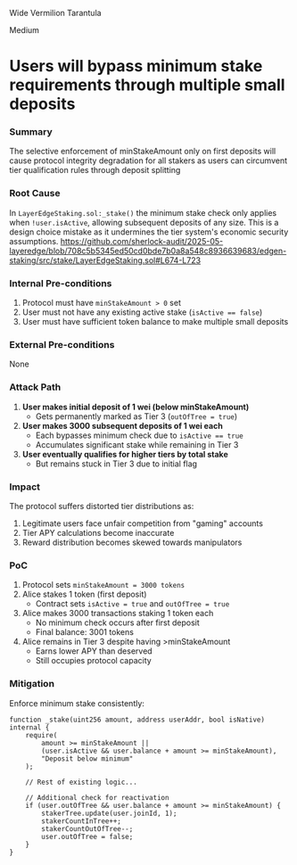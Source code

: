 Wide Vermilion Tarantula

Medium

# Users will bypass minimum stake requirements through multiple small deposits

### Summary

The selective enforcement of minStakeAmount only on first deposits will cause protocol integrity degradation for all stakers as users can circumvent tier qualification rules through deposit splitting

### Root Cause

In `LayerEdgeStaking.sol:_stake()` the minimum stake check only applies when `!user.isActive`, allowing subsequent deposits of any size. This is a design choice mistake as it undermines the tier system's economic security assumptions.
https://github.com/sherlock-audit/2025-05-layeredge/blob/708c5b5345ed50cd0bde7b0a8a548c8936639683/edgen-staking/src/stake/LayerEdgeStaking.sol#L674-L723

### Internal Pre-conditions

1. Protocol must have `minStakeAmount > 0` set
2. User must not have any existing active stake (`isActive == false`)
3. User must have sufficient token balance to make multiple small deposits

### External Pre-conditions

None

### Attack Path

1. **User makes initial deposit of 1 wei (below minStakeAmount)**
   - Gets permanently marked as Tier 3 (`outOfTree = true`)
2. **User makes 3000 subsequent deposits of 1 wei each**
   - Each bypasses minimum check due to `isActive == true`
   - Accumulates significant stake while remaining in Tier 3
3. **User eventually qualifies for higher tiers by total stake**
   - But remains stuck in Tier 3 due to initial flag

### Impact

The protocol suffers distorted tier distributions as:
1. Legitimate users face unfair competition from "gaming" accounts
2. Tier APY calculations become inaccurate
3. Reward distribution becomes skewed towards manipulators

### PoC

1. Protocol sets `minStakeAmount = 3000 tokens`
2. Alice stakes 1 token (first deposit)
   - Contract sets `isActive = true` and `outOfTree = true`
3. Alice makes 3000 transactions staking 1 token each
   - No minimum check occurs after first deposit
   - Final balance: 3001 tokens
4. Alice remains in Tier 3 despite having >minStakeAmount
   - Earns lower APY than deserved
   - Still occupies protocol capacity

### Mitigation

Enforce minimum stake consistently:

```solidity
function _stake(uint256 amount, address userAddr, bool isNative) internal {
    require(
        amount >= minStakeAmount || 
        (user.isActive && user.balance + amount >= minStakeAmount),
        "Deposit below minimum"
    );
    
    // Rest of existing logic...
    
    // Additional check for reactivation
    if (user.outOfTree && user.balance + amount >= minStakeAmount) {
        stakerTree.update(user.joinId, 1);
        stakerCountInTree++;
        stakerCountOutOfTree--;
        user.outOfTree = false;
    }
}
```
